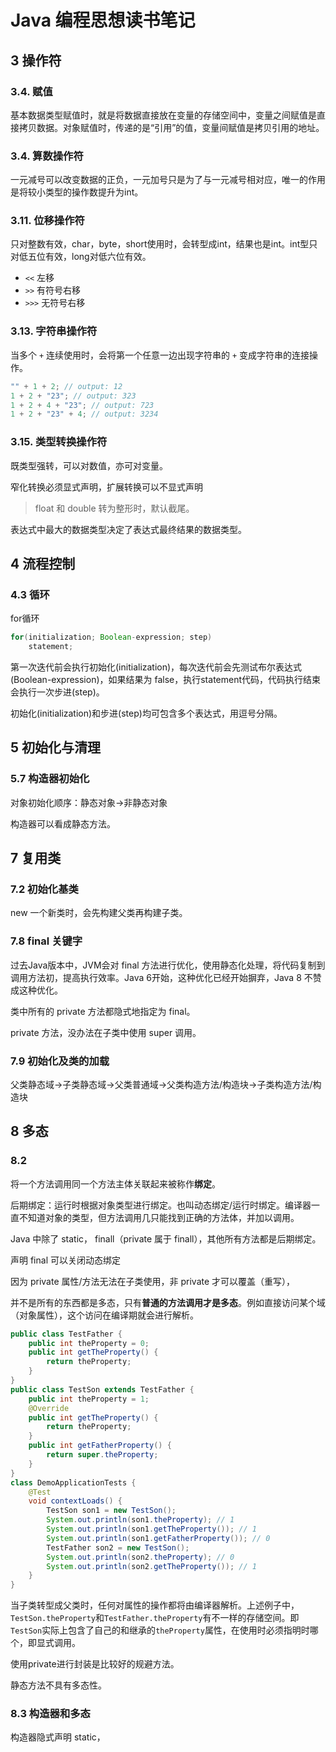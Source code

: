 # Java 编程思想读书笔记
## 3 操作符
###  3.4. 赋值
基本数据类型赋值时，就是将数据直接放在变量的存储空间中，变量之间赋值是直接拷贝数据。对象赋值时，传递的是“引用”的值，变量间赋值是拷贝引用的地址。

###  3.4. 算数操作符
一元减号可以改变数据的正负，一元加号只是为了与一元减号相对应，唯一的作用是将较小类型的操作数提升为int。

###  3.11. 位移操作符
只对整数有效，char，byte，short使用时，会转型成int，结果也是int。int型只对低五位有效，long对低六位有效。
* `<<` 左移
* `>>` 有符号右移
* `>>>` 无符号右移

###  3.13. 字符串操作符
当多个 `+` 连续使用时，会将第一个任意一边出现字符串的 `+` 变成字符串的连接操作。

```java
"" + 1 + 2; // output: 12
1 + 2 + "23"; // output: 323
1 + 2 + 4 + "23"; // output: 723
1 + 2 + "23" + 4; // output: 3234
```

###  3.15. 类型转换操作符
既类型强转，可以对数值，亦可对变量。

窄化转换必须显式声明，扩展转换可以不显式声明
> float 和 double 转为整形时，默认截尾。

表达式中最大的数据类型决定了表达式最终结果的数据类型。

## 4 流程控制
### 4.3 循环
for循环
```java
for(initialization; Boolean-expression; step)
    statement;
```
第一次迭代前会执行初始化(initialization)，每次迭代前会先测试布尔表达式(Boolean-expression)，如果结果为 false，执行statement代码，代码执行结束会执行一次步进(step)。

初始化(initialization)和步进(step)均可包含多个表达式，用逗号分隔。

## 5 初始化与清理
### 5.7 构造器初始化
对象初始化顺序：静态对象->非静态对象

构造器可以看成静态方法。

## 7 复用类
### 7.2 初始化基类
new 一个新类时，会先构建父类再构建子类。

### 7.8 final 关键字
过去Java版本中，JVM会对 final 方法进行优化，使用静态化处理，将代码复制到调用方法初，提高执行效率。Java 6开始，这种优化已经开始摒弃，Java 8 不赞成这种优化。

类中所有的 private 方法都隐式地指定为 final。

private 方法，没办法在子类中使用 super 调用。

### 7.9 初始化及类的加载
父类静态域->子类静态域->父类普通域->父类构造方法/构造块->子类构造方法/构造块

## 8 多态
### 8.2 
将一个方法调用同一个方法主体关联起来被称作**绑定**。

后期绑定：运行时根据对象类型进行绑定。也叫动态绑定/运行时绑定。编译器一直不知道对象的类型，但方法调用几只能找到正确的方法体，并加以调用。

Java 中除了 static， finall（private 属于 finall），其他所有方法都是后期绑定。

声明 final 可以关闭动态绑定

因为 private 属性/方法无法在子类使用，非 private 才可以覆盖（重写），

并不是所有的东西都是多态，只有**普通的方法调用才是多态**。例如直接访问某个域（对象属性），这个访问在编译期就会进行解析。
```java
public class TestFather {
    public int theProperty = 0;
    public int getTheProperty() {
        return theProperty;
    }
}
public class TestSon extends TestFather {
    public int theProperty = 1;
    @Override
    public int getTheProperty() {
        return theProperty;
    }
    public int getFatherProperty() {
        return super.theProperty;
    }
}
class DemoApplicationTests {
	@Test
	void contextLoads() {
		TestSon son1 = new TestSon();
		System.out.println(son1.theProperty); // 1
		System.out.println(son1.getTheProperty()); // 1
		System.out.println(son1.getFatherProperty()); // 0
		TestFather son2 = new TestSon();
		System.out.println(son2.theProperty); // 0
		System.out.println(son2.getTheProperty()); // 1
	}
}
```
当子类转型成父类时，任何对属性的操作都将由编译器解析。上述例子中，`TestSon.theProperty`和`TestFather.theProperty`有不一样的存储空间。即`TestSon`实际上包含了自己的和继承的`theProperty`属性，在使用时必须指明时哪个，即显式调用。

使用private进行封装是比较好的规避方法。

静态方法不具有多态性。

### 8.3 构造器和多态

构造器隐式声明 static，